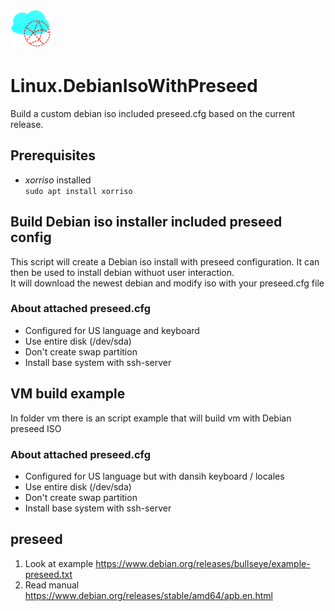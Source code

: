 ![Foo](/logo.png)
# Linux.DebianIsoWithPreseed
Build a custom debian iso included preseed.cfg based on the current release.

## Prerequisites
* *xorriso* installed \
  `sudo apt install xorriso`

## Build Debian iso installer included preseed config
This script will create a Debian iso install with preseed configuration. It can then be used to install debian withuot user interaction.  
It will download the newest debian and modify iso with your preseed.cfg file

### About attached preseed.cfg
* Configured for US language and keyboard 
* Use entire disk (/dev/sda)
* Don't create swap partition
* Install base system with ssh-server

## VM build example
In folder vm there is an script example that will build vm with Debian preseed ISO

### About attached preseed.cfg
* Configured for US language but with dansih keyboard / locales
* Use entire disk (/dev/sda)
* Don't create swap partition
* Install base system with ssh-server

## preseed
1. Look at example https://www.debian.org/releases/bullseye/example-preseed.txt
2. Read manual https://www.debian.org/releases/stable/amd64/apb.en.html
